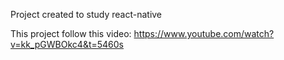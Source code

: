 Project created to study react-native

This project follow this video: https://www.youtube.com/watch?v=kk_pGWBOkc4&t=5460s

